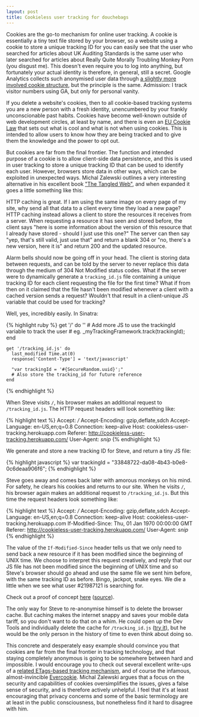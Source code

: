 ```yaml
---
layout: post
title: Cookieless user tracking for douchebags
---
```

Cookies are the go-to mechanism for online user tracking. A cookie is essentially a tiny text file stored by your browser, so a website using a cookie to store a unique tracking ID for you can easily see that the user who searched for articles about UK Auditing Standards is the same user who later searched for articles about Really Quite Morally Troubling Monkey Porn (you disgust me). This doesn't even require you to log into anything, but fortunately your actual identity is therefore, in general, still a secret. Google Analytics collects such anonymised user data through <a href="https://developers.google.com/analytics/devguides/collection/analyticsjs/cookie-usage" target="_blank">a slightly more involved cookie structure</a>, but the principle is the same. Admission: I track visitor numbers using GA, but only for personal vanity.

If you delete a website's cookies, then to all cookie-based tracking systems you are a new person with a fresh identity, unencumbered by your frankly unconscionable past habits. Cookies have become well-known outside of web development circles, at least by name, and there is even an <a href="http://www.theeucookielaw.com/" target="_blank">EU Cookie Law</a> that sets out what is cool and what is not when using cookies. This is intended to allow users to know how they are being tracked and to give them the knowledge and the power to opt out.

But cookies are far from the final frontier. The function and intended purpose of a cookie is to allow client-side data persistence, and this is used in user tracking to store a unique tracking ID that can be used to identify each user. However, browsers store data in other ways, which can be exploited in unexpected ways. Michal Zalewski outlines a very interesting alternative in his excellent book <a href="http://lcamtuf.coredump.cx/tangled/" target="_blank">"The Tangled Web"</a>, and when expanded it goes a little something like this:

HTTP caching is great. If I am using the same image on every page of my site, why send all that data to a client every time they load a new page? HTTP caching instead allows a client to store the resources it receives from a server. When requesting a resource it has seen and stored before, the client says "here is some information about the version of this resource that I already have stored - should I just use this one?" The server can then say "yep, that's still valid, just use that" and return a blank 304 or "no, there's a new version, here it is" and return 200 and the updated resource.

Alarm bells should now be going off in your head. The client is storing data between requests, and can be told by the server to never replace this data through the medium of 304 Not Modified status codes. What if the server were to dynamically generate a `tracking_id.js` file containing a unique tracking ID for each client requesting the file for the first time? What if from then on it claimed that the file hasn't been modified whenever a client with a cached version sends a request? Wouldn't that result in a client-unique JS variable that could be used for tracking?

Well, yes, incredibly easily. In Sinatra:

{% highlight ruby %}
    get '/' do
      '<script type="text/javascript" src="/tracking_id.js"></script>'
      # Add more JS to use the trackingId variable to track the user
      # eg. _myTrackingFramework.track(trackingId);
    end

    get '/tracking_id.js' do
      last_modified Time.at(0)
      response['Content-Type'] = 'text/javascript'

      "var trackingId = '#{SecureRandom.uuid}';"
      # Also store the tracking_id for future reference
    end
{% endhighlight %}

When Steve visits `/`, his browser makes an additional request to `/tracking_id.js`. The HTTP request headers will look something like:

{% highlight text %}
    Accept: */*
    Accept-Encoding: gzip,deflate,sdch
    Accept-Language: en-US,en;q=0.8
    Connection: keep-alive
    Host: cookieless-user-tracking.herokuapp.com
    Referer: http://cookieless-user-tracking.herokuapp.com/
    User-Agent: *snip*
{% endhighlight %}

We generate and store a new tracking ID for Steve, and return a tiny JS file:

{% highlight javascript %}
    var trackingId = "33848722-da08-4b43-b0e8-0c6deaa906f6";
{% endhighlight %}

Steve goes away and comes back later with amorous monkeys on his mind. For safety, he clears his cookies and returns to our site. When he visits `/`, his browser again makes an additional request to `/tracking_id.js`. But this time the request headers look something like:

{% highlight text %}
    Accept: */*
    Accept-Encoding: gzip,deflate,sdch
    Accept-Language: en-US,en;q=0.8
    Connection: keep-alive
    Host: cookieless-user-tracking.herokuapp.com
    If-Modified-Since: Thu, 01 Jan 1970 00:00:00 GMT 
    Referer: http://cookieless-user-tracking.herokuapp.com/
    User-Agent: *snip*
{% endhighlight %}

The value of the `If-Modified-Since` header tells us that we only need to send back a new resource if it has been modified since the beginning of UNIX time. We choose to interpret this request creatively, and reply that our JS file has not been modified since the beginning of UNIX time and so Steve's browser should go ahead and use the same file we sent him before, with the same tracking ID as before. Bingo, jackpot, snake eyes. We die a little when we see what user #21987121 is searching for. 

Check out a proof of concept <a href="http://cookieless-user-tracking.herokuapp.com" target="_blank">here</a> (<a href="https://github.com/robert/cookieless-user-tracking" target="_blank">source</a>).

The only way for Steve to re-anonymise himself is to delete the browser cache. But caching makes the internet snappy and saves your mobile data tariff, so you don't want to do that on a whim. He could open up the Dev Tools and individually delete the cache for `/tracking_id.js` (<a href="http://cookieless-user-tracking.herokuapp.com" target="_blank">try it</a>), but he would be the only person in the history of time to even think about doing so.

This concrete and desperately easy example should convince you that cookies are far from the final frontier in tracking technology, and that staying completely anonymous is going to be somewhere between hard and impossible. I would encourage you to check out several excellent write-ups of a <a href="http://lucb1e.com/rp/cookielesscookies/" target="_blank">related ETags-based tracking mechanism</a>, and of course the infamous, almost-invincible <a href="http://samy.pl/evercookie/" target="_blank">Evercookie</a>. Michal Zalewski argues that a focus on the security and capabilities of cookies oversimplifies the issues, gives a false sense of security, and is therefore actively unhelpful. I feel that it's at least encouraging that privacy concerns and some of the basic terminology are at least in the public consciousness, but nonetheless find it hard to disagree with him.
